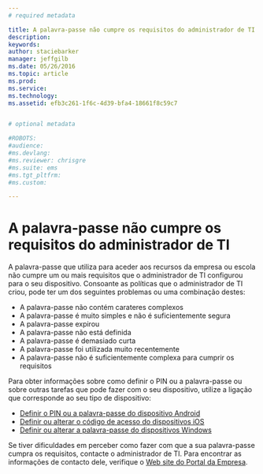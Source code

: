 ```yaml
---
# required metadata

title: A palavra-passe não cumpre os requisitos do administrador de TI | Microsoft Intune
description:
keywords:
author: staciebarker
manager: jeffgilb
ms.date: 05/26/2016
ms.topic: article
ms.prod:
ms.service:
ms.technology:
ms.assetid: efb3c261-1f6c-4d39-bfa4-18661f8c59c7


# optional metadata

#ROBOTS:
#audience:
#ms.devlang:
#ms.reviewer: chrisgre
#ms.suite: ems
#ms.tgt_pltfrm:
#ms.custom:

---
```


# A palavra-passe não cumpre os requisitos do administrador de TI

A palavra-passe que utiliza para aceder aos recursos da empresa ou escola não cumpre um ou mais requisitos que o administrador de TI configurou para o seu dispositivo. Consoante as políticas que o administrador de TI criou, pode ter um dos seguintes problemas ou uma combinação destes:

- A palavra-passe não contém carateres complexos
- A palavra-passe é muito simples e não é suficientemente segura
- A palavra-passe expirou
- A palavra-passe não está definida
- A palavra-passe é demasiado curta
- A palavra-passe foi utilizada muito recentemente
- A palavra-passe não é suficientemente complexa para cumprir os requisitos

Para obter informações sobre como definir o PIN ou a palavra-passe ou sobre outras tarefas que pode fazer com o seu dispositivo, utilize a ligação que corresponde ao seu tipo de dispositivo:

- [Definir o PIN ou a palavra-passe do dispositivo Android](set-your-pin-or-password-android.md)
- [Definir ou alterar o código de acesso do dispositivos iOS](set-or-change-your-passcode-ios.md)
- [Definir ou alterar a palavra-passe do dispositivos Windows](set-or-change-your-password-windows.md)

Se tiver dificuldades em perceber como fazer com que a sua palavra-passe cumpra os requisitos, contacte o administrador de TI. Para encontrar as informações de contacto dele, verifique o [Web site do Portal da Empresa](http://portal.manage.microsoft.com).

<!--HONumber=Jun16_HO2-->


